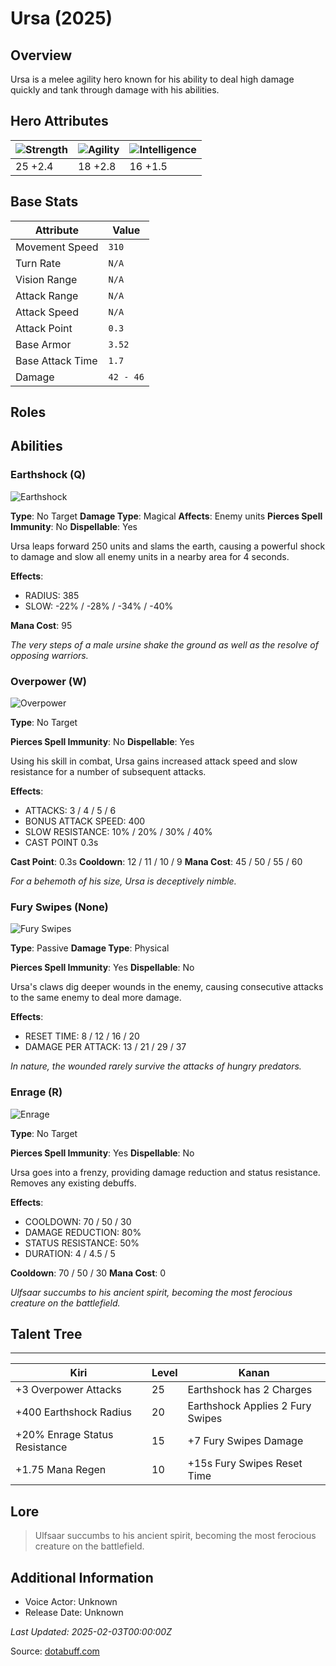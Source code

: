 # Ursa (2025)

## Overview
Ursa is a melee agility hero known for his ability to deal high damage quickly and tank through damage with his abilities.

## Hero Attributes
| ![Strength](https://www.dotabuff.com/assets/hero_str-c4c83daf6344eee5758e6634a6535394cdcf03a9a8292076260cbe42b76d1b4c.png) | ![Agility](https://www.dotabuff.com/assets/hero_agi-f7c48b4a53d1a3f879d97d7afce7326b01d4a1a053fec8ea922ac6bbbe7947d7.png) | ![Intelligence](https://www.dotabuff.com/assets/hero_int-b590a71ef3df24fd995abacac069e7dbf3ee126cc67d6969bb3bea8034124232.png) |
|------------------------|------------------------|----------------------------|
| 25 +2.4             | 18 +2.8              | 16 +1.5            |

## Base Stats
| Attribute | Value |
|-----------|-------|
| Movement Speed | `310` |
| Turn Rate | `N/A` |
| Vision Range | `N/A` |
| Attack Range | `N/A` |
| Attack Speed | `N/A` |
| Attack Point | `0.3` |
| Base Armor | `3.52` |
| Base Attack Time | `1.7` |
| Damage | `42 - 46` |

## Roles


## Abilities
### Earthshock (Q)
![Earthshock](https://www.dotabuff.com/assets/skills/ursa-earthshock-5357-6b3551beb12a8984a0ae4da4d857672e498925d6c66e6892d415ec830925c1bc.jpg)

**Type**: No Target
**Damage Type**: Magical
**Affects**: Enemy units
**Pierces Spell Immunity**: No
**Dispellable**: Yes

Ursa leaps forward 250 units and slams the earth, causing a powerful shock to damage and slow all enemy units in a nearby area for 4 seconds.

**Effects**:
- RADIUS: 385
- SLOW: -22% / -28% / -34% / -40%



**Mana Cost**: 95

*The very steps of a male ursine shake the ground as well as the resolve of opposing warriors.*

### Overpower (W)
![Overpower](https://www.dotabuff.com/assets/skills/ursa-overpower-5358-42ce1d73cb7e9d102ddf244ba963ae46a20695e6f111ba10435084930bb40fab.jpg)

**Type**: No Target


**Pierces Spell Immunity**: No
**Dispellable**: Yes

Using his skill in combat, Ursa gains increased attack speed and slow resistance for a number of subsequent attacks.

**Effects**:
- ATTACKS: 3 / 4 / 5 / 6
- BONUS ATTACK SPEED: 400
- SLOW RESISTANCE: 10% / 20% / 30% / 40%
- CAST POINT 0.3s

**Cast Point**: 0.3s
**Cooldown**: 12 / 11 / 10 / 9
**Mana Cost**: 45 / 50 / 55 / 60

*For a behemoth of his size, Ursa is deceptively nimble.*

### Fury Swipes (None)
![Fury Swipes](https://www.dotabuff.com/assets/skills/ursa-fury-swipes-5359-4c6dd2d398b9e75d91574e4388a84e82cc5eb2c57f9c6cba6d323777d3102438.jpg)

**Type**: Passive
**Damage Type**: Physical

**Pierces Spell Immunity**: Yes
**Dispellable**: No

Ursa's claws dig deeper wounds in the enemy, causing consecutive attacks to the same enemy to deal more damage.

**Effects**:
- RESET TIME: 8 / 12 / 16 / 20
- DAMAGE PER ATTACK: 13 / 21 / 29 / 37





*In nature, the wounded rarely survive the attacks of hungry predators.*

### Enrage (R)
![Enrage](https://www.dotabuff.com/assets/skills/ursa-enrage-5360-98327e208d33ffdab1bacbd9576a877f4c8e70e96bb2124ad775c8454c7acf2f.jpg)

**Type**: No Target


**Pierces Spell Immunity**: Yes
**Dispellable**: No

Ursa goes into a frenzy, providing damage reduction and status resistance. Removes any existing debuffs.

**Effects**:
- COOLDOWN: 70 / 50 / 30
- DAMAGE REDUCTION: 80%
- STATUS RESISTANCE: 50%
- DURATION: 4 / 4.5 / 5


**Cooldown**: 70 / 50 / 30
**Mana Cost**: 0

*Ulfsaar succumbs to his ancient spirit, becoming the most ferocious creature on the battlefield.*


## Talent Tree
------------
Kiri | Level | Kanan
------|--------|-------
+3 Overpower Attacks | 25 | Earthshock has 2 Charges
+400 Earthshock Radius | 20 | Earthshock Applies 2 Fury Swipes
+20% Enrage Status Resistance | 15 | +7 Fury Swipes Damage
+1.75 Mana Regen | 10 | +15s Fury Swipes Reset Time

## Lore
> Ulfsaar succumbs to his ancient spirit, becoming the most ferocious creature on the battlefield.

## Additional Information
- Voice Actor: Unknown
- Release Date: Unknown

_Last Updated: 2025-02-03T00:00:00Z_

Source: [dotabuff.com](https://www.dotabuff.com/heroes/ursa/abilities)
